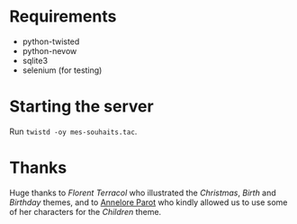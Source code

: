 # Requirements

*   python-twisted
*   python-nevow
*   sqlite3
*   selenium (for testing)

# Starting the server

Run `twistd -oy mes-souhaits.tac`.

# Thanks

Huge thanks to *Florent Terracol* who illustrated the _Christmas_, _Birth_ and
_Birthday_ themes, and to [Annelore Parot](http://www.anneloreparot.com/) who
kindly allowed us to use some of her characters for the _Children_ theme.
